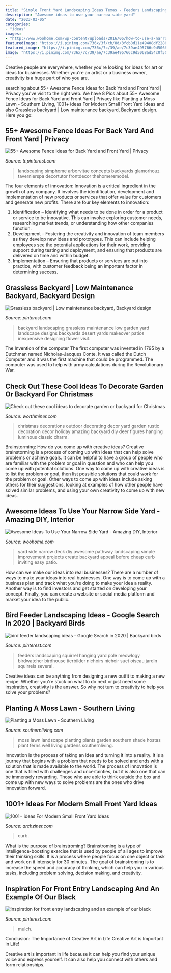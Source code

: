 ```yaml
---
title: "Simple Front Yard Landscaping Ideas Texas - Feeders Landscaping Squirrel Hanging Yard Pole Meowlogy Birdwatcher Birdhouse Tierbilder Nichoirs Nichoir Suet Oiseau Jardin Squirrels Several"
description: "Awesome ideas to use your narrow side yard"
date: "2023-03-05"
categories:
- "ideas"
images:
- "http://www.woohome.com/wp-content/uploads/2016/06/how-to-use-a-narrow-side-yard-woohome-10.jpg"
featuredImage: "https://i.pinimg.com/736x/3f/cb/8d/3fcb8d11e49408df2288b938db017ff2.jpg"
featured_image: "https://i.pinimg.com/736x/7c/39/ae/7c39ae495766c9d5068ad54c0f50d382.jpg"
image: "https://i.pinimg.com/736x/7c/39/ae/7c39ae495766c9d5068ad54c0f50d382.jpg"
---
```



Creative people are everywhere, whether you're looking for ideas for art or ideas for businesses. Whether you're an artist or a business owner, creativity is a huge part of who you are.

	

		
searching about 55+ Awesome Fence Ideas for Back Yard and Front Yard | Privacy you've visit to the right web. We have 8 Pics about 55+ Awesome Fence Ideas for Back Yard and Front Yard | Privacy like Planting a Moss Lawn - Southern Living, 1001+ ideas For Modern Small Front Yard Ideas and also Grassless backyard | Low maintenance backyard, Backyard design. Here you go:
		
    
## 55+ Awesome Fence Ideas For Back Yard And Front Yard | Privacy

<img loading=lazy src="https://i.pinimg.com/736x/01/c7/c0/01c7c02e1846b2c69b184365184094dc.jpg" onerror="this.onerror=null;this.src='https://tse2.mm.bing.net/th?id=OIP.OFyyNbW8barY4kjqRDUpCQHaLE&amp;pid=15.1';" alt="55+ Awesome Fence Ideas for Back Yard and Front Yard | Privacy">

_Source: tr.pinterest.com_

>landscaping simphome arborvitae concepts backyards glamorhouz tavernierspa decortutor frontdecor thehomeremodel. 

	

The four elements of innovation:
Innovation is a critical ingredient in the growth of any company. It involves the identification, development and implementation of new products or services that offer value for customers and generate new profits.
There are four key elements to innovation:
1) Identification – Identifying what needs to be done in order for a product or service to be innovative. This can involve exploring customer needs, researching market trends, or understanding how other companies function.
2) Development – Fostering the creativity and innovation of team members as they develop new ideas and prototypes. This can include helping employees see the potential applications for their work, providing support during testing and deployment, and ensuring that products are delivered on time and within budget. 
3) Implementation – Ensuring that products or services are put into practice, with customer feedback being an important factor in determining success.

    
## Grassless Backyard | Low Maintenance Backyard, Backyard Design

<img loading=lazy src="https://i.pinimg.com/736x/04/70/03/0470037fce47d78ba4477f56e56a0b59--grassless-landscaping-backyards-grassless-backyard-ideas.jpg" onerror="this.onerror=null;this.src='https://tse4.mm.bing.net/th?id=OIP.djqQZ6sBXOWEHxYxxxE_2AHaEK&amp;pid=15.1';" alt="Grassless backyard | Low maintenance backyard, Backyard design">

_Source: pinterest.com_

>backyard landscaping grassless maintenance low garden yard landscape designs backyards desert yards makeover patios inexpensive designing flower visit. 

	

The Invention of the computer
The first computer was invented in 1795 by a Dutchman named Nicholas-Jacques Conte. It was called the Dutch Computer and it was the first machine that could be programmed. The computer was used to help with army calculations during the Revolutionary War.

    
## Check Out These Cool Ideas To Decorate Garden Or Backyard For Christmas

<img loading=lazy src="http://www.worthminer.com/wp-content/uploads/2016/12/christmas-garden-nebo-christmas-backyard-christmas-backyard-ideas-19.jpg" onerror="this.onerror=null;this.src='https://tse3.mm.bing.net/th?id=OIP.ClYvRDNb0Pwdbf-dMec6sgHaWO&amp;pid=15.1';" alt="Check out these cool ideas to decorate garden or backyard for Christmas">

_Source: worthminer.com_

>christmas decorations outdoor decorating decor yard garden rustic decoration décor holiday amazing backyard diy deer figures hanging luminous classic charm. 

	

Brainstorming: How do you come up with creative ideas?
Creative brainstorming is a process of coming up with ideas that can help solve problems or achieve goals. It can be helpful to have a group of people who are familiar with the problem or goal in question and who can help you come up with potential solutions. One way to come up with creative ideas is to list the problem or goal, then list possible solutions that could work for the problem or goal. Other ways to come up with ideas include asking others for their suggestions, looking at examples of how other people have solved similar problems, and using your own creativity to come up with new ideas.

    
## Awesome Ideas To Use Your Narrow Side Yard - Amazing DIY, Interior

<img loading=lazy src="http://www.woohome.com/wp-content/uploads/2016/06/how-to-use-a-narrow-side-yard-woohome-10.jpg" onerror="this.onerror=null;this.src='https://tse3.mm.bing.net/th?id=OIP.P7N58p4DlJnHq5eRsG219gHaR_&amp;pid=15.1';" alt="Awesome Ideas To Use Your Narrow Side Yard - Amazing DIY, Interior">

_Source: woohome.com_

>yard side narrow deck diy awesome pathway landscaping simple improvement projects create backyard appeal before cheap curb inviting easy patio. 

	

How can we make our ideas into real businesses?
There are a number of ways to make your ideas into real businesses. One way is to come up with a business plan and track what you're doing to make your idea a reality. Another way is to find investors and get started on developing your concept. Finally, you can create a website or social media platform and market your idea to the public.

    
## Bird Feeder Landscaping Ideas - Google Search In 2020 | Backyard Birds

<img loading=lazy src="https://i.pinimg.com/736x/3f/cb/8d/3fcb8d11e49408df2288b938db017ff2.jpg" onerror="this.onerror=null;this.src='https://tse1.mm.bing.net/th?id=OIP.teJxunMmNLj9DI9Z-Q_9sAHaJ6&amp;pid=15.1';" alt="bird feeder landscaping ideas - Google Search in 2020 | Backyard birds">

_Source: pinterest.com_

>feeders landscaping squirrel hanging yard pole meowlogy birdwatcher birdhouse tierbilder nichoirs nichoir suet oiseau jardin squirrels several. 

	

Creative ideas can be anything from designing a new outfit to making a new recipe. Whether you're stuck on what to do next or just need some inspiration, creativity is the answer. So why not turn to creativity to help you solve your problems?

    
## Planting A Moss Lawn - Southern Living

<img loading=lazy src="https://img1.southernliving.timeinc.net/sites/default/files/styles/4_3_horizontal_-_1200x900/public/image/2016/03/main/8bbd5f9c1803ad3b6503_8305.jpg?itok=UEXMh-DX" onerror="this.onerror=null;this.src='https://tse1.mm.bing.net/th?id=OIP.WkrH39o2xuU16suNtLv4FwHaLH&amp;pid=15.1';" alt="Planting a Moss Lawn - Southern Living">

_Source: southernliving.com_

>moss lawn landscape planting plants garden southern shade hostas plant ferns well living gardens southernliving. 

	

Innovation is the process of taking an idea and turning it into a reality. It is a journey that begins with a problem that needs to be solved and ends with a solution that is made available to the world. The process of innovation is one that is filled with challenges and uncertainties, but it is also one that can be immensely rewarding. Those who are able to think outside the box and come up with new ways to solve problems are the ones who drive innovation forward.

    
## 1001+ Ideas For Modern Small Front Yard Ideas

<img loading=lazy src="https://archziner.com/wp-content/uploads/2020/07/large-black-door-front-of-house-landscaping-pot-with-palm-tree-next-to-it-tiled-gravel-pathway.jpg" onerror="this.onerror=null;this.src='https://tse1.mm.bing.net/th?id=OIP.l2IeutWkDGJ38k155JAwRgHaLI&amp;pid=15.1';" alt="1001+ ideas For Modern Small Front Yard Ideas">

_Source: archziner.com_

>curb. 

	

What is the purpose of brainstroming?
Brainstroming is a type of intelligence-boosting exercise that is used by people of all ages to improve their thinking skills. It is a process where people focus on one object or task and work on it intensely for 30 minutes. The goal of brainstroming is to increase the speed and accuracy of thinking, which can help you in various tasks, including problem solving, decision making, and creativity.

    
## Inspiration For Front Entry Landscaping And An Example Of Our Black

<img loading=lazy src="https://i.pinimg.com/736x/7c/39/ae/7c39ae495766c9d5068ad54c0f50d382.jpg" onerror="this.onerror=null;this.src='https://tse4.mm.bing.net/th?id=OIP.EB5Ga5kcALvMmZ17Q4j1ogHaJ3&amp;pid=15.1';" alt="Inspiration for front entry landscaping and an example of our black">

_Source: pinterest.com_

>mulch. 

	

Conclusion: The Importance of Creative Art in Life
Creative Art is Important in Life!

Creative art is important in life because it can help you find your unique voice and express yourself. It can also help you connect with others and form relationships.


